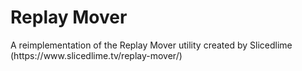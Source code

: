 <h1>Replay Mover</h1>
<p>A reimplementation of the Replay Mover utility created by Slicedlime (https://www.slicedlime.tv/replay-mover/)</p>
